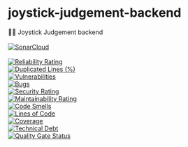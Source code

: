 # joystick-judgement-backend
🕵️‍♀️ Joystick Judgement backend
<br><br>
[![SonarCloud](https://sonarcloud.io/images/project_badges/sonarcloud-orange.svg)](https://sonarcloud.io/summary/new_code?id=Joystick-Judgement_joystick-judgement-backend)<br><br>
[![Reliability Rating](https://sonarcloud.io/api/project_badges/measure?project=Joystick-Judgement_joystick-judgement-backend&metric=reliability_rating)](https://sonarcloud.io/summary/new_code?id=Joystick-Judgement_joystick-judgement-backend)<br>
[![Duplicated Lines (%)](https://sonarcloud.io/api/project_badges/measure?project=Joystick-Judgement_joystick-judgement-backend&metric=duplicated_lines_density)](https://sonarcloud.io/summary/new_code?id=Joystick-Judgement_joystick-judgement-backend)<br>
[![Vulnerabilities](https://sonarcloud.io/api/project_badges/measure?project=Joystick-Judgement_joystick-judgement-backend&metric=vulnerabilities)](https://sonarcloud.io/summary/new_code?id=Joystick-Judgement_joystick-judgement-backend)<br>
[![Bugs](https://sonarcloud.io/api/project_badges/measure?project=Joystick-Judgement_joystick-judgement-backend&metric=bugs)](https://sonarcloud.io/summary/new_code?id=Joystick-Judgement_joystick-judgement-backend)<br>
[![Security Rating](https://sonarcloud.io/api/project_badges/measure?project=Joystick-Judgement_joystick-judgement-backend&metric=security_rating)](https://sonarcloud.io/summary/new_code?id=Joystick-Judgement_joystick-judgement-backend)<br>
[![Maintainability Rating](https://sonarcloud.io/api/project_badges/measure?project=Joystick-Judgement_joystick-judgement-backend&metric=sqale_rating)](https://sonarcloud.io/summary/new_code?id=Joystick-Judgement_joystick-judgement-backend)<br>
[![Code Smells](https://sonarcloud.io/api/project_badges/measure?project=Joystick-Judgement_joystick-judgement-backend&metric=code_smells)](https://sonarcloud.io/summary/new_code?id=Joystick-Judgement_joystick-judgement-backend)<br>
[![Lines of Code](https://sonarcloud.io/api/project_badges/measure?project=Joystick-Judgement_joystick-judgement-backend&metric=ncloc)](https://sonarcloud.io/summary/new_code?id=Joystick-Judgement_joystick-judgement-backend)<br>
[![Coverage](https://sonarcloud.io/api/project_badges/measure?project=Joystick-Judgement_joystick-judgement-backend&metric=coverage)](https://sonarcloud.io/summary/new_code?id=Joystick-Judgement_joystick-judgement-backend)<br>
[![Technical Debt](https://sonarcloud.io/api/project_badges/measure?project=Joystick-Judgement_joystick-judgement-backend&metric=sqale_index)](https://sonarcloud.io/summary/new_code?id=Joystick-Judgement_joystick-judgement-backend)<br>
[![Quality Gate Status](https://sonarcloud.io/api/project_badges/measure?project=Joystick-Judgement_joystick-judgement-backend&metric=alert_status)](https://sonarcloud.io/summary/new_code?id=Joystick-Judgement_joystick-judgement-backend)

